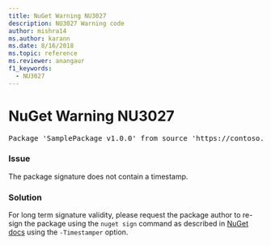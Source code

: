 ```yaml
---
title: NuGet Warning NU3027
description: NU3027 Warning code
author: mishra14
ms.author: karann
ms.date: 8/16/2018
ms.topic: reference
ms.reviewer: anangaur
f1_keywords: 
  - NU3027
---
```


# NuGet Warning NU3027

<pre>Package 'SamplePackage v1.0.0' from source 'https://contoso.com/index.json': The signature should be timestamped to enable long-term signature validity after the certificate has expired.</pre>

### Issue

The package signature does not contain a timestamp.


### Solution

For long term signature validity, please request the package author to re-sign the package using the `nuget sign` command as described in [NuGet docs](../../create-packages/sign-a-package.md) using the `-Timestamper` option.
